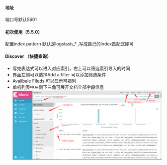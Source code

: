 #### 地址
端口号默认5601
#### 初次使用（5.5.0）
配置index pattern 默认是logstash_* ,写成自己的index匹配式即可
#### Discover （快捷查询）
- 写完表达式可以进入对应索引，右上可以筛选索引导入的时间
- 界面左侧可以选择Add a filter 可以添加筛选条件
- Avalibale Fileds 可以显示可视列
- 单机列表中左侧下三角可展开文档全部字段信息
![kibanadiscover](/assets/kibanadiscover.png)
